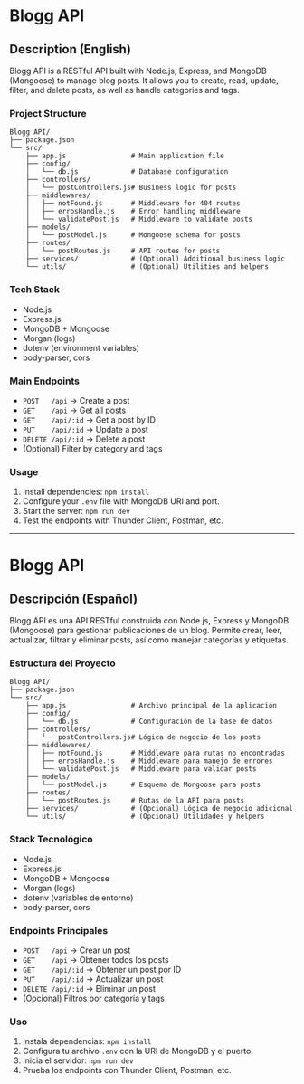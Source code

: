# Blogg API

## Description (English)
Blogg API is a RESTful API built with Node.js, Express, and MongoDB (Mongoose) to manage blog posts. It allows you to create, read, update, filter, and delete posts, as well as handle categories and tags.

### Project Structure
```
Blogg API/
├── package.json
└── src/
    ├── app.js                # Main application file
    ├── config/
    │   └── db.js             # Database configuration
    ├── controllers/
    │   └── postControllers.js# Business logic for posts
    ├── middlewares/
    │   ├── notFound.js       # Middleware for 404 routes
    │   ├── errosHandle.js    # Error handling middleware
    │   └── validatePost.js   # Middleware to validate posts
    ├── models/
    │   └── postModel.js      # Mongoose schema for posts
    ├── routes/
    │   └── postRoutes.js     # API routes for posts
    ├── services/             # (Optional) Additional business logic
    └── utils/                # (Optional) Utilities and helpers
```

### Tech Stack
- Node.js
- Express.js
- MongoDB + Mongoose
- Morgan (logs)
- dotenv (environment variables)
- body-parser, cors

### Main Endpoints
- `POST   /api`         → Create a post
- `GET    /api`         → Get all posts
- `GET    /api/:id`     → Get a post by ID
- `PUT    /api/:id`     → Update a post
- `DELETE /api/:id`     → Delete a post
- (Optional) Filter by category and tags

### Usage
1. Install dependencies: `npm install`
2. Configure your `.env` file with MongoDB URI and port.
3. Start the server: `npm run dev`
4. Test the endpoints with Thunder Client, Postman, etc.

---
# Blogg API

## Descripción (Español)
Blogg API es una API RESTful construida con Node.js, Express y MongoDB (Mongoose) para gestionar publicaciones de un blog. Permite crear, leer, actualizar, filtrar y eliminar posts, así como manejar categorías y etiquetas.

### Estructura del Proyecto
```
Blogg API/
├── package.json
└── src/
    ├── app.js                # Archivo principal de la aplicación
    ├── config/
    │   └── db.js             # Configuración de la base de datos
    ├── controllers/
    │   └── postControllers.js# Lógica de negocio de los posts
    ├── middlewares/
    │   ├── notFound.js       # Middleware para rutas no encontradas
    │   ├── errosHandle.js    # Middleware para manejo de errores
    │   └── validatePost.js   # Middleware para validar posts
    ├── models/
    │   └── postModel.js      # Esquema de Mongoose para posts
    ├── routes/
    │   └── postRoutes.js     # Rutas de la API para posts
    ├── services/             # (Opcional) Lógica de negocio adicional
    └── utils/                # (Opcional) Utilidades y helpers
```

### Stack Tecnológico
- Node.js
- Express.js
- MongoDB + Mongoose
- Morgan (logs)
- dotenv (variables de entorno)
- body-parser, cors

### Endpoints Principales
- `POST   /api`         → Crear un post
- `GET    /api`         → Obtener todos los posts
- `GET    /api/:id`     → Obtener un post por ID
- `PUT    /api/:id`     → Actualizar un post
- `DELETE /api/:id`     → Eliminar un post
- (Opcional) Filtros por categoría y tags

### Uso
1. Instala dependencias: `npm install`
2. Configura tu archivo `.env` con la URI de MongoDB y el puerto.
3. Inicia el servidor: `npm run dev`
4. Prueba los endpoints con Thunder Client, Postman, etc.
